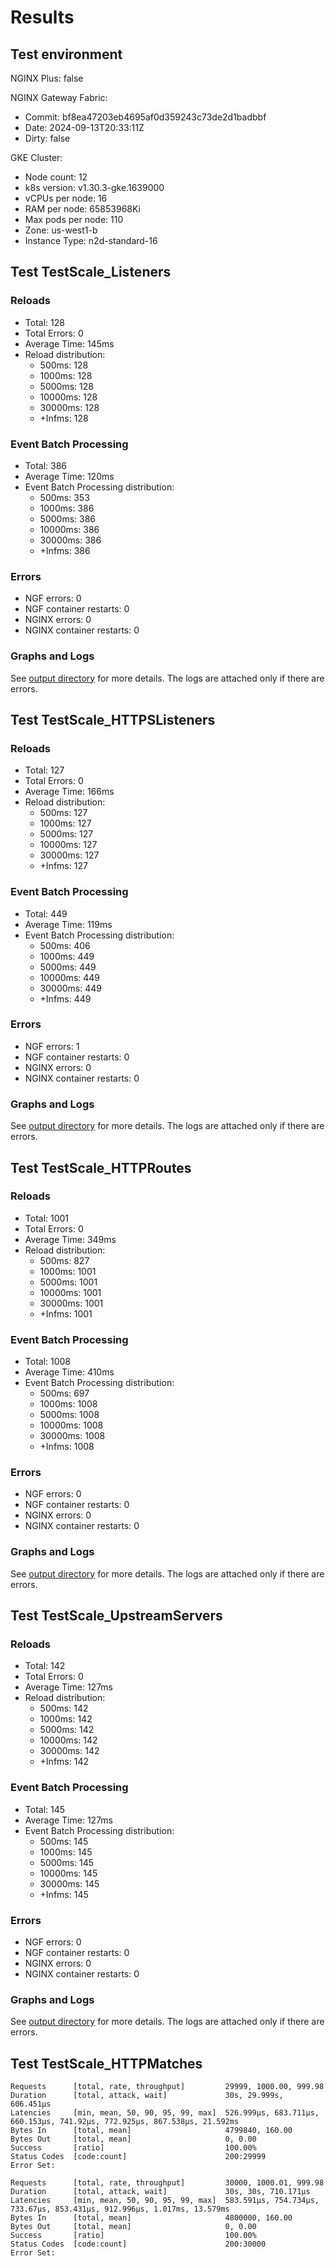 # Results

## Test environment

NGINX Plus: false

NGINX Gateway Fabric:

- Commit: bf8ea47203eb4695af0d359243c73de2d1badbbf
- Date: 2024-09-13T20:33:11Z
- Dirty: false

GKE Cluster:

- Node count: 12
- k8s version: v1.30.3-gke.1639000
- vCPUs per node: 16
- RAM per node: 65853968Ki
- Max pods per node: 110
- Zone: us-west1-b
- Instance Type: n2d-standard-16

## Test TestScale_Listeners

### Reloads

- Total: 128
- Total Errors: 0
- Average Time: 145ms
- Reload distribution:
	- 500ms: 128
	- 1000ms: 128
	- 5000ms: 128
	- 10000ms: 128
	- 30000ms: 128
	- +Infms: 128

### Event Batch Processing

- Total: 386
- Average Time: 120ms
- Event Batch Processing distribution:
	- 500ms: 353
	- 1000ms: 386
	- 5000ms: 386
	- 10000ms: 386
	- 30000ms: 386
	- +Infms: 386

### Errors

- NGF errors: 0
- NGF container restarts: 0
- NGINX errors: 0
- NGINX container restarts: 0

### Graphs and Logs

See [output directory](./TestScale_Listeners) for more details.
The logs are attached only if there are errors.

## Test TestScale_HTTPSListeners

### Reloads

- Total: 127
- Total Errors: 0
- Average Time: 166ms
- Reload distribution:
	- 500ms: 127
	- 1000ms: 127
	- 5000ms: 127
	- 10000ms: 127
	- 30000ms: 127
	- +Infms: 127

### Event Batch Processing

- Total: 449
- Average Time: 119ms
- Event Batch Processing distribution:
	- 500ms: 406
	- 1000ms: 449
	- 5000ms: 449
	- 10000ms: 449
	- 30000ms: 449
	- +Infms: 449

### Errors

- NGF errors: 1
- NGF container restarts: 0
- NGINX errors: 0
- NGINX container restarts: 0

### Graphs and Logs

See [output directory](./TestScale_HTTPSListeners) for more details.
The logs are attached only if there are errors.

## Test TestScale_HTTPRoutes

### Reloads

- Total: 1001
- Total Errors: 0
- Average Time: 349ms
- Reload distribution:
	- 500ms: 827
	- 1000ms: 1001
	- 5000ms: 1001
	- 10000ms: 1001
	- 30000ms: 1001
	- +Infms: 1001

### Event Batch Processing

- Total: 1008
- Average Time: 410ms
- Event Batch Processing distribution:
	- 500ms: 697
	- 1000ms: 1008
	- 5000ms: 1008
	- 10000ms: 1008
	- 30000ms: 1008
	- +Infms: 1008

### Errors

- NGF errors: 0
- NGF container restarts: 0
- NGINX errors: 0
- NGINX container restarts: 0

### Graphs and Logs

See [output directory](./TestScale_HTTPRoutes) for more details.
The logs are attached only if there are errors.

## Test TestScale_UpstreamServers

### Reloads

- Total: 142
- Total Errors: 0
- Average Time: 127ms
- Reload distribution:
	- 500ms: 142
	- 1000ms: 142
	- 5000ms: 142
	- 10000ms: 142
	- 30000ms: 142
	- +Infms: 142

### Event Batch Processing

- Total: 145
- Average Time: 127ms
- Event Batch Processing distribution:
	- 500ms: 145
	- 1000ms: 145
	- 5000ms: 145
	- 10000ms: 145
	- 30000ms: 145
	- +Infms: 145

### Errors

- NGF errors: 0
- NGF container restarts: 0
- NGINX errors: 0
- NGINX container restarts: 0

### Graphs and Logs

See [output directory](./TestScale_UpstreamServers) for more details.
The logs are attached only if there are errors.

## Test TestScale_HTTPMatches

```text
Requests      [total, rate, throughput]         29999, 1000.00, 999.98
Duration      [total, attack, wait]             30s, 29.999s, 606.451µs
Latencies     [min, mean, 50, 90, 95, 99, max]  526.999µs, 683.711µs, 660.153µs, 741.92µs, 772.925µs, 867.538µs, 21.592ms
Bytes In      [total, mean]                     4799840, 160.00
Bytes Out     [total, mean]                     0, 0.00
Success       [ratio]                           100.00%
Status Codes  [code:count]                      200:29999  
Error Set:
```
```text
Requests      [total, rate, throughput]         30000, 1000.01, 999.98
Duration      [total, attack, wait]             30s, 30s, 710.171µs
Latencies     [min, mean, 50, 90, 95, 99, max]  583.591µs, 754.734µs, 733.67µs, 853.431µs, 912.996µs, 1.017ms, 13.579ms
Bytes In      [total, mean]                     4800000, 160.00
Bytes Out     [total, mean]                     0, 0.00
Success       [ratio]                           100.00%
Status Codes  [code:count]                      200:30000  
Error Set:
```
